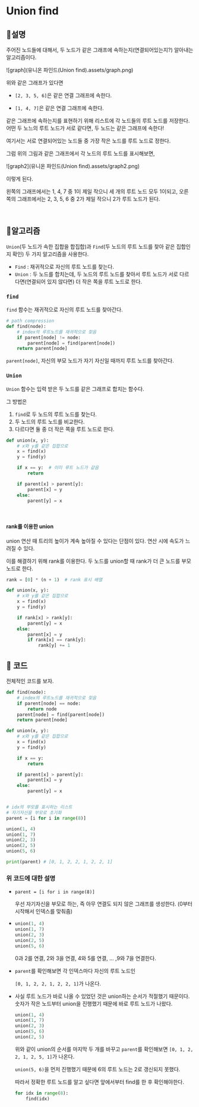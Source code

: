 # Union find

## :bread:설명

주어진 노드들에 대해서, 두 노드가 같은 그래프에 속하는지(연결되어있는지?) 알아내는 알고리즘이다.

![graph](유니온 파인드(Union find).assets/graph.png)

위와 같은 그래프가 있다면

- `[2, 3, 5, 6]`은 같은 연결 그래프에 속한다.

- `[1, 4, 7]`은 같은 연결 그래프에 속한다.

같은 그래프에 속하는지를 표현하기 위해 리스트에 각 노드들의 루트 노드를 저장한다. 어떤 두 노느의 루트 노드가 서로 같다면, 두 노드는 같은 그래프에 속한다!

여기서는 서로 연결되어있는 노드들 중 가장 작은 노드를 루트 노드로 정한다.

그럼 위의 그림과 같은 그래프에서 각 노드의 루트 노드를 표시해보면,

![graph2](유니온 파인드(Union find).assets/graph2.png)

이렇게 된다.

왼쪽의 그래프에서는 1, 4, 7 중 1이 제일 작으니 세 개의 루트 노드 모두 1이되고, 오른쪽의 그래프에서는 2, 3, 5, 6 중 2가 제일 작으니 2가 루트 노드가 된다.

<br/>



## :cookie:알고리즘

`Union`(두 노드가 속한 집합을 합집합)과 `Find`(두 노드의 루트 노드를 찾아 같은 집합인지 확인) 두 가지 알고리즘을 사용한다.

- `Find` : 재귀적으로 자신의 루트 노드를 찾는다.
- `Union` : 두 노드를 합치는데, 두 노드의 루트 노드를 찾아서 루트 노드가 서로 다르다면(연결되어 있지 않다면) 더 작은 쪽을 루트 노드로 한다.



### `find`

`find` 함수는 재귀적으로 자신의 루트 노드를 찾아간다.

```python
# path compression
def find(node):
    # index의 루트노드를 재귀적으로 찾음
    if parent[node] != node: 
        parent[node] = find(parent[node])
    return parent[node]
```

`parent[node]`, 자신의 부모 노드가 자기 자신일 때까지 루트 노드를 찾아간다.



### `Union`

`Union` 함수는 입력 받은 두 노드를 같은 그래프로 합치는 함수다. 

그 방법은 

1.  `find`로 두 노드의 루트 노드를 찾는다.
2.  두 노드의 루트 노드를 비교한다.
3.  다르다면 둘 중 더 작은 쪽을 루트 노드로 한다.

```python
def union(x, y):
    # x와 y를 같은 집합으로
    x = find(x)
    y = find(y)

    if x == y:  # 이미 루트 노드가 같음
        return

    if parent[x] > parent[y]:
        parent[x] = y
    else:
        parent[y] = x
```

<br/>

#### rank를 이용한 union

union 연산 때 트리의 높이가 계속 높아질 수 있다는 단점이 있다. 연산 시에 속도가 느려질 수 있다.

이를 해결하기 위해 rank를 이용한다. 두 노드를 union할 때 rank가 더 큰 노드를 부모 노드로 한다.

```python
rank = [0] * (n + 1)  # rank 표시 배열

def union(x, y):
    # x와 y를 같은 집합으로
    x = find(x)
    y = find(y)

    if rank[x] > rank[y]:
        parent[y] = x
    else:
        parent[x] = y
        if rank[x] == rank[y]:
            rank[y] += 1
```



## :hamburger: 코드

전체적인 코드를 보자.

```python
def find(node):
    # index의 루트노드를 재귀적으로 찾음
    if parent[node] == node: 
        return node
    parent[node] = find(parent[node])
    return parent[node]

def union(x, y):
    # x와 y를 같은 집합으로
    x = find(x)
    y = find(y)

    if x == y:
        return

    if parent[x] > parent[y]:
        parent[x] = y
    else:
        parent[y] = x


# idx의 부모를 표시하는 리스트
# 자기자신을 부모로 초기화
parent = [i for i in range(8)]

union(1, 4)
union(1, 7)
union(2, 3)
union(2, 5)
union(5, 6)

print(parent) # [0, 1, 2, 2, 1, 2, 2, 1]
```



### 위 코드에 대한 설명

- `parent = [i for i in range(8)]`

  우선 자기자신을 부모로 하는, 즉 아무 연결도 되지 않은 그래프를 생성한다. (0부터 시작해서 인덱스를 맞춰줌)

- ```python
  union(1, 4)
  union(1, 7)
  union(2, 3)
  union(2, 5)
  union(5, 6)
  ```

  0과 2를 연결, 2와 3을 연결, 4와 5를 연결, ... ,9와 7을 연결한다.

- `parent`를 확인해보면 각 인덱스마다 자신의 루트 노드인

  `[0, 1, 2, 2, 1, 2, 2, 1]`가 나온다.

- 사실 루트 노드가 바로 나올 수 있었던 것은 union하는 순서가 적절했기 때문이다. 숫자가 작은 노드부터 union을 진행했기 때문에 바로 루트 노드가 나왔다.

  ```python
  union(1, 4)
  union(1, 7)
  union(2, 3)
  union(5, 6)
  union(2, 5)
  ```

  위와 같이 union의 순서를 마지막 두 개를 바꾸고 `parent`를 확인해보면 `[0, 1, 2, 2, 1, 2, 5, 1]`가 나온다.

  `union(5, 6)`을 먼저 진행했기 때문에 6의 루트 노드는 2로 갱신되지 못했다.

  따라서 정확한 루트 노드를 알고 싶다면 앞에서부터 find를 한 후 확인해야한다.

  ```python
  for idx in range(8):
      find(idx)
  ```

